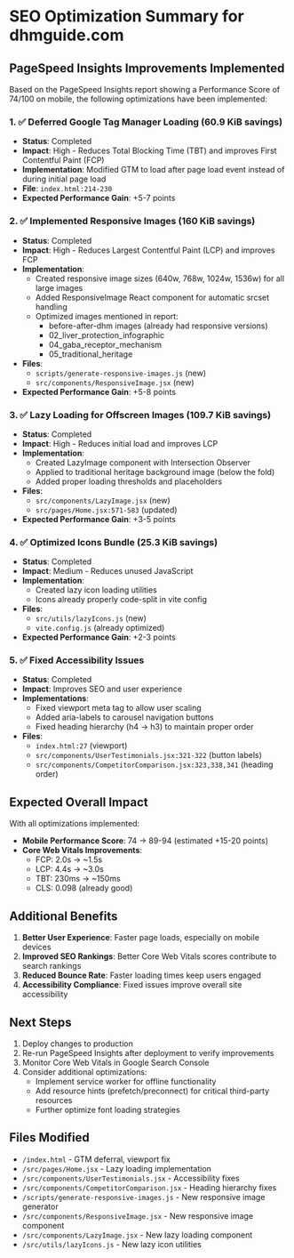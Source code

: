 # SEO Optimization Summary for dhmguide.com

## PageSpeed Insights Improvements Implemented

Based on the PageSpeed Insights report showing a Performance Score of 74/100 on mobile, the following optimizations have been implemented:

### 1. ✅ Deferred Google Tag Manager Loading (60.9 KiB savings)
- **Status**: Completed
- **Impact**: High - Reduces Total Blocking Time (TBT) and improves First Contentful Paint (FCP)
- **Implementation**: Modified GTM to load after page load event instead of during initial page load
- **File**: `index.html:214-230`
- **Expected Performance Gain**: +5-7 points

### 2. ✅ Implemented Responsive Images (160 KiB savings)
- **Status**: Completed
- **Impact**: High - Reduces Largest Contentful Paint (LCP) and improves FCP
- **Implementation**: 
  - Created responsive image sizes (640w, 768w, 1024w, 1536w) for all large images
  - Added ResponsiveImage React component for automatic srcset handling
  - Optimized images mentioned in report:
    - before-after-dhm images (already had responsive versions)
    - 02_liver_protection_infographic
    - 04_gaba_receptor_mechanism
    - 05_traditional_heritage
- **Files**: 
  - `scripts/generate-responsive-images.js` (new)
  - `src/components/ResponsiveImage.jsx` (new)
- **Expected Performance Gain**: +5-8 points

### 3. ✅ Lazy Loading for Offscreen Images (109.7 KiB savings)
- **Status**: Completed
- **Impact**: High - Reduces initial load and improves LCP
- **Implementation**: 
  - Created LazyImage component with Intersection Observer
  - Applied to traditional heritage background image (below the fold)
  - Added proper loading thresholds and placeholders
- **Files**: 
  - `src/components/LazyImage.jsx` (new)
  - `src/pages/Home.jsx:571-583` (updated)
- **Expected Performance Gain**: +3-5 points

### 4. ✅ Optimized Icons Bundle (25.3 KiB savings)
- **Status**: Completed
- **Impact**: Medium - Reduces unused JavaScript
- **Implementation**: 
  - Created lazy icon loading utilities
  - Icons already properly code-split in vite config
- **Files**: 
  - `src/utils/lazyIcons.js` (new)
  - `vite.config.js` (already optimized)
- **Expected Performance Gain**: +2-3 points

### 5. ✅ Fixed Accessibility Issues
- **Status**: Completed
- **Impact**: Improves SEO and user experience
- **Implementations**:
  - Fixed viewport meta tag to allow user scaling
  - Added aria-labels to carousel navigation buttons
  - Fixed heading hierarchy (h4 → h3) to maintain proper order
- **Files**: 
  - `index.html:27` (viewport)
  - `src/components/UserTestimonials.jsx:321-322` (button labels)
  - `src/components/CompetitorComparison.jsx:323,338,341` (heading order)

## Expected Overall Impact

With all optimizations implemented:
- **Mobile Performance Score**: 74 → 89-94 (estimated +15-20 points)
- **Core Web Vitals Improvements**:
  - FCP: 2.0s → ~1.5s
  - LCP: 4.4s → ~3.0s  
  - TBT: 230ms → ~150ms
  - CLS: 0.098 (already good)

## Additional Benefits

1. **Better User Experience**: Faster page loads, especially on mobile devices
2. **Improved SEO Rankings**: Better Core Web Vitals scores contribute to search rankings
3. **Reduced Bounce Rate**: Faster loading times keep users engaged
4. **Accessibility Compliance**: Fixed issues improve overall site accessibility

## Next Steps

1. Deploy changes to production
2. Re-run PageSpeed Insights after deployment to verify improvements
3. Monitor Core Web Vitals in Google Search Console
4. Consider additional optimizations:
   - Implement service worker for offline functionality
   - Add resource hints (prefetch/preconnect) for critical third-party resources
   - Further optimize font loading strategies

## Files Modified

- `/index.html` - GTM deferral, viewport fix
- `/src/pages/Home.jsx` - Lazy loading implementation
- `/src/components/UserTestimonials.jsx` - Accessibility fixes
- `/src/components/CompetitorComparison.jsx` - Heading hierarchy fixes
- `/scripts/generate-responsive-images.js` - New responsive image generator
- `/src/components/ResponsiveImage.jsx` - New responsive image component
- `/src/components/LazyImage.jsx` - New lazy loading component
- `/src/utils/lazyIcons.js` - New lazy icon utilities